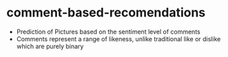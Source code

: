 # comment-based-recomendations

- Prediction of Pictures based on the sentiment level of comments
- Comments represent a range of likeness, unlike traditional like or dislike which are purely binary
